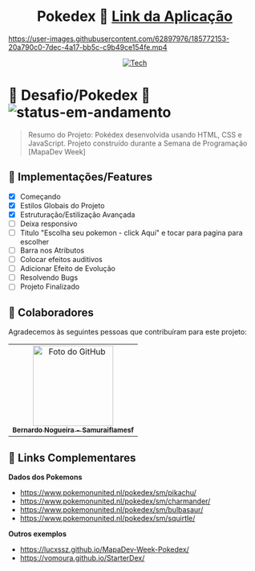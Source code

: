 <div align="center">
  
# Pokedex 📁 <a href="https://flameboxpokedex.netlify.app/">Link da Aplicação</a>

</div>

https://user-images.githubusercontent.com/62897976/185772153-20a790c0-7dec-4a17-bb5c-c9b49ce154fe.mp4

<div align="center">
  
[![Tech](https://skillicons.dev/icons?i=html,css,js)](https://skillicons.dev)

</div>

# 📄 Desafio/Pokedex 📁 ![status-em-andamento](https://user-images.githubusercontent.com/62897976/185768581-1d051a52-2e60-4378-b31d-39028cbfb5c8.svg)

> Resumo do Projeto: Pokédex desenvolvida usando HTML, CSS e JavaScript. Projeto construído durante a Semana de Programação [MapaDev Week]

## 🎯 Implementações/Features

- [x] Começando
- [x] Estilos Globais do Projeto
- [x] Estruturação/Estilização Avançada
- [ ] Deixa responsivo
- [ ] Titulo "Escolha seu pokemon - click Aqui" e tocar para pagina para escolher
- [ ] Barra nos Atributos
- [ ] Colocar efeitos auditivos
- [ ] Adicionar Efeito de Evolução
- [ ] Resolvendo Bugs
- [ ] Projeto Finalizado

## 🤝 Colaboradores

Agradecemos às seguintes pessoas que contribuíram para este projeto:

<table>
  <tr>
    <td align="center">
      <a href="#">
        <img src="https://avatars.githubusercontent.com/u/62897976?s=400&u=afa8e717adda64a162c125cbbbcdfa187b86348a&v=4" width="160px;" alt="Foto do GitHub"/><br>
          <sub>
          <b>
          Bernardo Nogueira - Samuraiflamesf
          </b>
        </sub>
      </a>
    </td>
  </tr>
</table>

## 📕 Links Complementares

**Dados dos Pokemons**

- https://www.pokemonunited.nl/pokedex/sm/pikachu/
- https://www.pokemonunited.nl/pokedex/sm/charmander/
- https://www.pokemonunited.nl/pokedex/sm/bulbasaur/
- https://www.pokemonunited.nl/pokedex/sm/squirtle/

**Outros exemplos**

- https://lucxssz.github.io/MapaDev-Week-Pokedex/
- https://vomoura.github.io/StarterDex/
